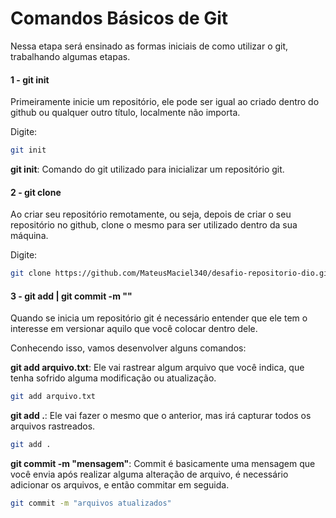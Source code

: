# Comandos Básicos de Git

Nessa etapa será ensinado as formas iniciais de como utilizar o git, trabalhando algumas etapas.

#### 1 - git init

Primeiramente inicie um repositório, ele pode ser igual ao criado dentro do github ou qualquer outro título, localmente não importa.

Digite:
```bash
git init
```

**git init**: Comando do git utilizado para inicializar um repositório git.

#### 2 - git clone

Ao criar seu repositório remotamente, ou seja, depois de criar o seu repositório no github, clone o mesmo para ser utilizado dentro da sua máquina.

Digite:
```bash
git clone https://github.com/MateusMaciel340/desafio-repositorio-dio.git
```

#### 3 - git add | git commit -m ""

Quando se inicia um repositório git é necessário entender que ele tem o interesse em versionar aquilo que você colocar dentro dele.

Conhecendo isso, vamos desenvolver alguns comandos:

**git add arquivo.txt**: Ele vai rastrear algum arquivo que você indica, que tenha sofrido alguma modificação ou atualização.

```bash
git add arquivo.txt
```

**git add .**: Ele vai fazer o mesmo que o anterior, mas irá capturar todos os arquivos rastreados.

```bash
git add .
```

**git commit -m "mensagem"**: Commit é basicamente uma mensagem que você envia após realizar alguma alteração de arquivo, é necessário adicionar os arquivos, e então commitar em seguida.

```bash
git commit -m "arquivos atualizados"
```